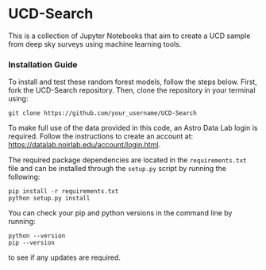 # UCD-Search
This is a collection of Jupyter Notebooks that aim to create a UCD sample from deep sky surveys using machine learning tools. 

### Installation Guide
To install and test these random forest models, follow the steps below.
First, fork the UCD-Search repository. Then, clone the repository in your terminal using:

```
git clone https://github.com/your_username/UCD-Search
```

To make full use of the data provided in this code, an Astro Data Lab login is required. Follow the instructions to create an account at: https://datalab.noirlab.edu/account/login.html. 

The required package dependencies are located in the `requirements.txt` file and can be installed through the `setup.py` script by running the following:

```
pip install -r requirements.txt
python setup.py install
```

You can check your pip and python versions in the command line by running:

```
python --version
pip --version
```
to see if any updates are required. 









